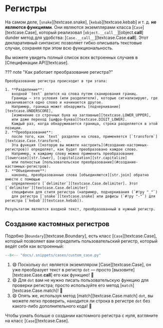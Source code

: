 # Регистры

На самом деле, [`snake`][textcase.snake], [`kebab`][textcase.kebab] и т. д. **не являются функциями**.
Они являются экземплярами класса [`Case`][textcase.Case], который реализовал
[`object.__call__`][object.__call__] dunder метод для удобства: [`Case.__call__`][textcase.Case.__call__].
Этот декларативный синтаксис позволяет гибко описывать текстовые случаи, сохраняя при этом всю функциональность.

Вы можете увидеть полный список всех встроенных случаев в [Спецификации API][textcase].

??? note "Как работает преобразование регистра?"

    Преобразование регистра происходит в три этапа:

    1. **Разделение**:
       входной `text` делится на слова путем сканирования границ.
       Границы — это условия (или разделители), которые сигнализируют, где заканчивается одно слово и начинается другое.
       Например, граница может обнаружить [подчеркивание][textcase.UNDERSCORE],
       [изменение со строчных букв на заглавные][textcase.LOWER_UPPER],
       или даже переход [цифра-буква][textcase.DIGIT_LOWER].
       Каждый раз, когда обнаруживается граница, строка разделяется в этой позиции.
    2. **Преобразование**:
       после того, как `text` разделен на слова, применяется [`transform`][textcase.Case.transform].
       Эта функция ([которую вы можете настроить](#создание-кастомных-регистров)) определяет, как будет преобразовано каждое слово.
       Например, к каждому слову можно применить преобразование [lowercase][str.lower], [capitalization][str.capitalize]
       или полностью [пользовательское преобразование](#создание-кастомных-регистров).
    3. **Объединение**:
       наконец, преобразованные слова [объединяются][str.join] обратно вместе с помощью
       определенного [`delimiter`][textcase.Case.delimiter]. Этот [`delimiter`][textcase.Case.delimiter]
       специфичен для стиля регистра (например, подчеркивания (`#!py "_"`)
       для регистра [`snake`][textcase.snake] или дефисы (`#!py "-"`) для регистра [`kebab`][textcase.kebab]).

    Результатом является входной текст, преобразованный в нужный регистр.

## Создание кастомных регистров

Подобно [`Boundary`][textcase.Boundary], есть класс [`Case`][textcase.Case],
который позволяет вам определить пользовательский регистр, который ведёт себя как встроенный:

```py title="cases/custom_case.py" linenums="1" hl_lines="5 7-8"
--8<-- "docs/.snippets/cases/custom_case.py"
```

1. :smile: Поскольку `dot` является экземпляром [Case][textcase.Case], он уже преобразует текст в регистр `dot` — просто
   [вызовите][textcase.Case.__call__] его как функцию! :tada:
2. :smile: Для `dot` вам не нужно писать пользовательскую функцию для проверки регистра;
   просто используйте его метод [`match`][textcase.Case.match]! :tada:
3. :smile: Опять же, используя метод [match][textcase.Case.match] `dot`, вы можете легко проверить,
   находится ли строка в регистре `dot` без какого-либо дополнительного кода! :tada:

Чтобы узнать больше о создании кастомного регистра с нуля, взгляните на класс [`Case`][textcase.Case].
